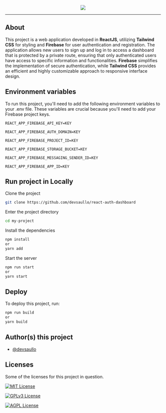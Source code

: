 <div style="text-align: center">
    <img src="https://i.imgur.com/b3XPEtq.jpeg">
</div>

---
## About

This project is a web application developed in **ReactJS**, utilizing **Tailwind CSS** for styling and **Firebase** for user authentication and registration. The application allows new users to sign up and log in to access a dashboard that is protected by a private route, ensuring that only authenticated users have access to specific information and functionalities. **Firebase** simplifies the implementation of secure authentication, while **Tailwind CSS** provides an efficient and highly customizable approach to responsive interface design.

## Environment variables

To run this project, you'll need to add the following environment variables to your .env file. These variables are crucial because you'll need to add your Firebase project keys.

`REACT_APP_FIREBASE_API_KEY=KEY`

`REACT_APP_FIREBASE_AUTH_DOMAIN=KEY`

`REACT_APP_FIREBASE_PROJECT_ID=KEY`

`REACT_APP_FIREBASE_STORAGE_BUCKET=KEY`

`REACT_APP_FIREBASE_MESSAGING_SENDER_ID=KEY`

`REACT_APP_FIREBASE_APP_ID=KEY`


## Run project in Locally

Clone the project

```bash
git clone https://github.com/devsaullo/react-auth-dashboard
```

Enter the project directory

```bash
cd my-project
```

Install the dependencies

```bash
npm install
or
yarn add
```

Start the server

```bash
npm run start
or 
yarn start
```

## Deploy

To deploy this project, run:

```bash
npm run build
or 
yarn build
```


## Author(s) this project

- [@devsaullo](https://github.com/devsaullo)


## Licenses
Some of the licenses for this project in question.

[![MIT License](https://img.shields.io/badge/License-MIT-green.svg)](https://choosealicense.com/licenses/mit/)

[![GPLv3 License](https://img.shields.io/badge/License-GPL%20v3-yellow.svg)](https://opensource.org/licenses/)

[![AGPL License](https://img.shields.io/badge/License-AGPL-blue.svg)](http://www.gnu.org/licenses/agpl-3.0)

